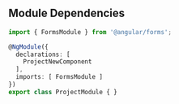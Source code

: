 ## Module Dependencies

```typescript
import { FormsModule } from '@angular/forms';

@NgModule({
  declarations: [
    ProjectNewComponent
  ],
  imports: [ FormsModule ]
})
export class ProjectModule { }

```